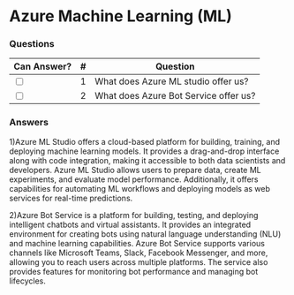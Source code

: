 # Azure Machine Learning (ML)

### Questions

| Can Answer? | # | Question |
| --- | --- | --- |
| <input type="checkbox"> | 1 | What does Azure ML studio offer us? |
| <input type="checkbox"> | 2 | What does Azure Bot Service offer us? |


### Answers


1)Azure ML Studio offers a cloud-based platform for building, training, and deploying machine learning models. It provides a drag-and-drop interface along with code integration, making it accessible to both data scientists and developers. Azure ML Studio allows users to prepare data, create ML experiments, and evaluate model performance. Additionally, it offers capabilities for automating ML workflows and deploying models as web services for real-time predictions.


2)Azure Bot Service is a platform for building, testing, and deploying intelligent chatbots and virtual assistants. It provides an integrated environment for creating bots using natural language understanding (NLU) and machine learning capabilities. Azure Bot Service supports various channels like Microsoft Teams, Slack, Facebook Messenger, and more, allowing you to reach users across multiple platforms. The service also provides features for monitoring bot performance and managing bot lifecycles.
